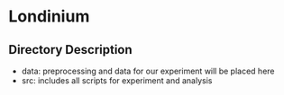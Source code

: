 # Londinium

## Directory Description
- data: preprocessing and data for our experiment will be placed here
- src: includes all scripts for experiment and analysis

